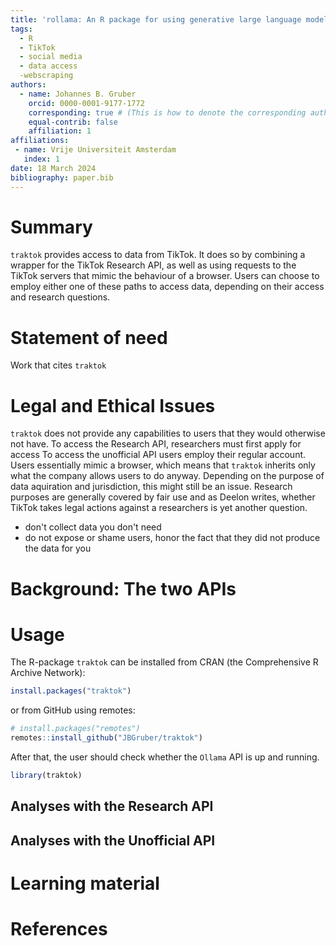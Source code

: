 ```yaml
---
title: 'rollama: An R package for using generative large language models through Ollama'
tags:
  - R
  - TikTok
  - social media
  - data access
  -webscraping
authors:
  - name: Johannes B. Gruber
    orcid: 0000-0001-9177-1772
    corresponding: true # (This is how to denote the corresponding author)
    equal-contrib: false
    affiliation: 1
affiliations:
 - name: Vrije Universiteit Amsterdam
   index: 1
date: 18 March 2024
bibliography: paper.bib
---
```


# Summary

`traktok` provides access to data from TikTok.
It does so by combining a wrapper for the TikTok Research API, as well as using requests to the TikTok servers that mimic the behaviour of a browser.
Users can choose to employ either one of these paths to access data, depending on their access and research questions.


# Statement of need

Work that cites `traktok`

# Legal and Ethical Issues

`traktok` does not provide any capabilities to users that they would otherwise not have.
To access the Research API, researchers must first apply for access 
To access the unofficial API users employ their regular account.
Users essentially mimic a browser, which means that `traktok` inherits only what the company allows users to do anyway.
Depending on the purpose of data aquiration and jurisdiction, this might still be an issue.
Research purposes are generally covered by fair use and as Deelon writes, whether TikTok takes legal actions against a researchers is yet another question.
- don't collect data you don't need
- do not expose or shame users, honor the fact that they did not produce the data for you

# Background: The two APIs

# Usage

The R-package `traktok` can be installed from CRAN (the Comprehensive R Archive Network):

```r
install.packages("traktok")
```

or from GitHub using remotes:

``` r
# install.packages("remotes")
remotes::install_github("JBGruber/traktok")
```

After that, the user should check whether the `Ollama` API is up and running.

``` r
library(traktok)

```


## Analyses with the Research API


## Analyses with the Unofficial API

# Learning material

# References
